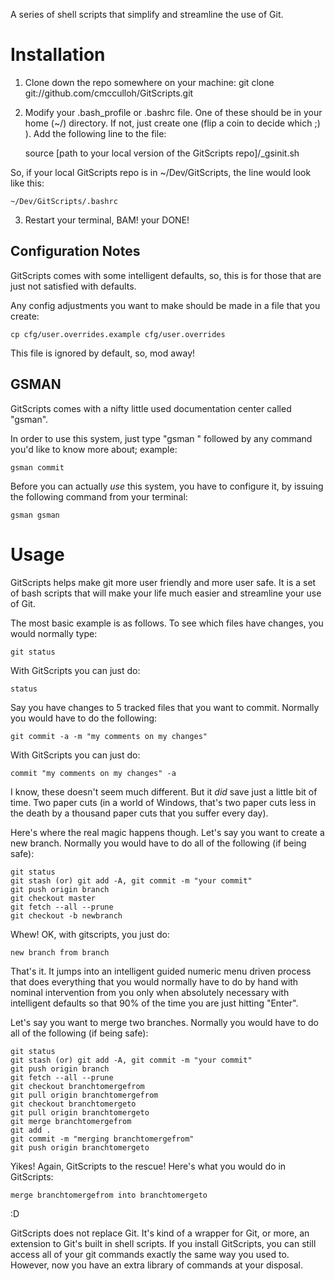 A series of shell scripts that simplify and streamline the use of Git.

# Installation

1. Clone down the repo somewhere on your machine:
    git clone git://github.com/cmcculloh/GitScripts.git
2. Modify your .bash_profile or .bashrc file. One of these should be in your home (~/) directory. If not, just create one (flip a coin to decide which ;) ). Add the following line to the file:

	source [path to your local version of the GitScripts repo]/_gsinit.sh

So, if your local GitScripts repo is in ~/Dev/GitScripts, the line would look like this:

	~/Dev/GitScripts/.bashrc

3. Restart your terminal, BAM! your DONE!


## Configuration Notes

GitScripts comes with some intelligent defaults, so, this is for those that are just not satisfied with defaults.

Any config adjustments you want to make should be made in a file that you create:

    cp cfg/user.overrides.example cfg/user.overrides

This file is ignored by default, so, mod away!



## GSMAN

GitScripts comes with a nifty little used documentation center called "gsman".

In order to use this system, just type "gsman " followed by any command you'd like to know more about; example:

    gsman commit

Before you can actually *use* this system, you have to configure it, by issuing the following command from your terminal:

    gsman gsman



# Usage

GitScripts helps make git more user friendly and more user safe. It is a set of bash scripts that will make your life much easier and streamline your use of Git.

The most basic example is as follows. To see which files have changes, you would normally type:

    git status

With GitScripts you can just do:

	status


Say you have changes to 5 tracked files that you want to commit. Normally you would have to do the following:

	git commit -a -m "my comments on my changes"

With GitScripts you can just do:

	commit "my comments on my changes" -a


I know, these doesn't seem much different. But it *did* save just a little bit of time. Two paper cuts (in a world of Windows, that's two paper cuts less in the death by a thousand paper cuts that you suffer every day).


Here's where the real magic happens though. Let's say you want to create a new branch. Normally you would have to do all of the following (if being safe):

	git status
	git stash (or) git add -A, git commit -m "your commit"
	git push origin branch
	git checkout master
	git fetch --all --prune
	git checkout -b newbranch


Whew! OK, with gitscripts, you just do:

	new branch from branch


That's it. It jumps into an intelligent guided numeric menu driven process that does everything that you would normally have to do by hand with nominal intervention from you only when absolutely necessary with intelligent defaults so that 90% of the time you are just hitting "Enter".


Let's say you want to merge two branches. Normally you would have to do all of the following (if being safe):

	git status
	git stash (or) git add -A, git commit -m "your commit"
	git push origin branch
	git fetch --all --prune
	git checkout branchtomergefrom
	git pull origin branchtomergefrom
	git checkout branchtomergeto
	git pull origin branchtomergeto
	git merge branchtomergefrom
	git add .
	git commit -m "merging branchtomergefrom"
	git push origin branchtomergeto

Yikes! Again, GitScripts to the rescue! Here's what you would do in GitScripts:

	merge branchtomergefrom into branchtomergeto


:D

GitScripts does not replace Git. It's kind of a wrapper for Git, or more, an extension to Git's built in shell scripts. If you install GitScripts, you can still access all of your git commands exactly the same way you used to. However, now you have an extra library of commands at your disposal.
